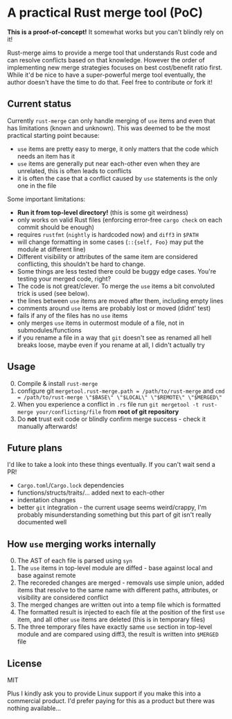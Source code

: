 # A practical Rust merge tool (PoC)

**This is a proof-of-concept!** It somewhat works but you can't blindly rely on it!

Rust-merge aims to provide a merge tool that understands Rust code and can resolve conflicts based on that knowledge.
However the order of implementing new merge strategies focuses on best cost/benefit ratio first.
While it'd be nice to have a super-powerful merge tool eventually, the author doesn't have the time to do that.
Feel free to contribute or fork it!

## Current status

Currently `rust-merge` can only handle merging of `use` items and even that has limitations (known and unknown).
This was deemed to be the most practical starting point because:

* `use` items are pretty easy to merge, it only matters that the code which needs an item has it
* `use` items are generally put near each-other even when they are unrelated, this is often leads to conflicts
* it is often the case that a conflict caused by `use` statements is the only one in the file

Some important limitations:

* **Run it from top-level directory!** (this is some git weirdness)
* only works on valid Rust files (enforcing error-free `cargo check` on each commit should be enough)
* requires `rustfmt` (`nightly` is hardcoded now) and `diff3` in `$PATH`
* will change formatting in some cases (`::{self, Foo}` may put the module at different line)
* Different visibility or attributes of the same item are considered conflicting, this shouldn't be hard to change.
* Some things are less tested there could be buggy edge cases. You're testing your merged code, right?
* The code is not great/clever. To merge the `use` items a bit convoluted trick is used (see below).
* the lines between `use` items are moved after them, including empty lines
* comments around `use` items are probably lost or moved (didnt' test)
* fails if any of the files has no `use` items
* only merges `use` items in outermost module of a file, not in submodules/functions
* if you rename a file in a way that `git` doesn't see as renamed all hell breaks loose, maybe even if you rename at all, I didn't actually try

## Usage

0. Compile & install `rust-merge`
1. configure git `mergetool.rust-merge.path = /path/to/rust-merge` and `cmd = /path/to/rust-merge \"$BASE\" \"$LOCAL\" \"$REMOTE\" \"$MERGED\"`
2. When you experience a conflict in `.rs` file run `git mergetool -t rust-merge your/conflicting/file` from **root of git repository**
3. Do **not** trust exit code or blindly confirm merge success - check it manually afterwards!

## Future plans

I'd like to take a look into these things eventually.
If you can't wait send a PR!

* `Cargo.toml`/`Cargo.lock` dependencies
* functions/structs/traits/... added next to each-other
* indentation changes
* better `git` integration - the current usage seems weird/crappy, I'm probably misunderstanding something but this part of git isn't really documented well

## How `use` merging works internally

0. The AST of each file is parsed using `syn`
1. The `use` items in top-level module are diffed - base against local and base against remote
2. The recoreded changes are merged - removals use simple union, added items that resolve to the same name with different paths, attributes, or visibility are considered conflict
3. The merged changes are written out into a temp file which is formatted
4. The formatted result is injected to each file at the position of the first `use` item, and all other `use` items are deleted (this is in temporary files)
5. The three temporary files have exactly same `use` section in top-level module and are compared using diff3, the result is written into `$MERGED` file

## License

MIT

Plus I kindly ask you to provide Linux support if you make this into a commercial product.
I'd prefer paying for this as a product but there was nothing available...
